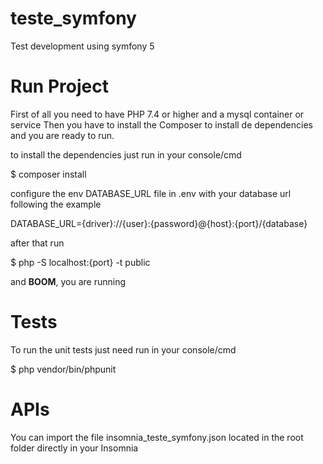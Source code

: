 # teste_symfony
<p>Test development using symfony 5</p>

# Run Project
<p>First of all you need to have PHP 7.4 or higher and a mysql container or service
Then you have to install the Composer to install de dependencies and you are ready to run.</p>

<p>to install the dependencies just run in your console/cmd</p>
$ composer install

<p>configure the env DATABASE_URL file in .env with your database url following the example</p>
DATABASE_URL={driver}://{user}:{password}@{host}:{port}/{database}

<p>after that run</p>
$ php -S localhost:{port} -t public
<p>and <b>BOOM</b>, you are running</p>

# Tests
<p>To run the unit tests just need run in your console/cmd</p>
$ php vendor/bin/phpunit  

# APIs
<p>You can import the file insomnia_teste_symfony.json located in the root folder directly in your Insomnia</p>
